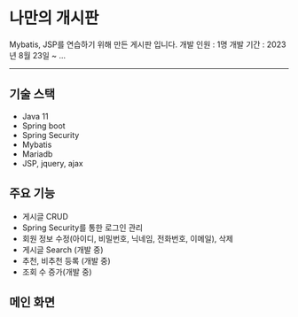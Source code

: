 # 나만의 개시판

Mybatis, JSP를 연습하기 위해 만든 게시판 입니다.
개발 인원 : 1명
개발 기간 : 2023년 8월 23일 ~ ...

---

## 기술 스택
- Java 11
- Spring boot
- Spring Security
- Mybatis
- Mariadb
- JSP, jquery, ajax

## 주요 기능
- 게시글 CRUD
- Spring Security를 통한 로그인 관리
- 회원 정보 수정(아이디, 비밀번호, 닉네임, 전화번호, 이메일), 삭제
- 게시글 Search (개발 중)
- 추천, 비추천 등록 (개발 중)
- 조회 수 증가(개발 중)


## 메인 화면
